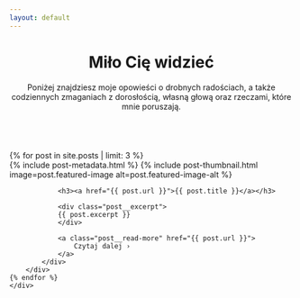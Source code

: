 ```yaml
---
layout: default
---
```



<header class="homepage-header">
    <div class="wrapper">
        <div class="hero">
            <div class="hero__text">
                <h1>Miło Cię widzieć</h1>
                <p>Poniżej znajdziesz moje opowieści o drobnych radościach, a także codziennych zmaganiach z dorosłością, własną głową oraz rzeczami, które mnie poruszają.</p>
            </div>
            <img class="hero__image" src="../assets/images/agata.jpg" alt="">
        </div>
    </div>    
</header>

<section class="latest-posts">
    <div class="wrapper">
    {% for post in site.posts | limit: 3 %}
        <div class="post">
            {% include post-metadata.html %}
            {% include post-thumbnail.html image=post.featured-image alt=post.featured-image-alt %}
            <div class="post__summary">

                <h3><a href="{{ post.url }}">{{ post.title }}</a></h3>

                <div class="post__excerpt">    
                {{ post.excerpt }}
                </div>
            
                <a class="post__read-more" href="{{ post.url }}">
                    Czytaj dalej ›
                </a>
            </div>
        </div>
    {% endfor %}
    </div>
</section>
